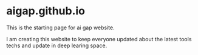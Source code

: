 aigap.github.io
=====================
This is the starting page for ai gap website. 

I am creating this website to keep everyone updated about the latest tools techs and update in deep learing space. 

